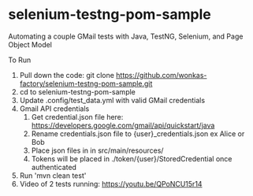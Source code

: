# selenium-testng-pom-sample
Automating a couple GMail tests with Java, TestNG, Selenium, and Page Object Model


To Run
1. Pull down the code: git clone https://github.com/wonkas-factory/selenium-testng-pom-sample.git
1. cd to selenium-testng-pom-sample
1. Update .config/test_data.yml with valid GMail credentials
1. Gmail API credentials
    1. Get credential.json file here: https://developers.google.com/gmail/api/quickstart/java 
    1. Rename credentials.json file to {user}_credentials.json ex Alice or Bob
    1. Place json files in in src/main/resources/
    1. Tokens will be placed in ./token/{user}/StoredCredential once authenticated
1. Run 'mvn clean test'
1. Video of 2 tests running: https://youtu.be/QPoNCU15r14

